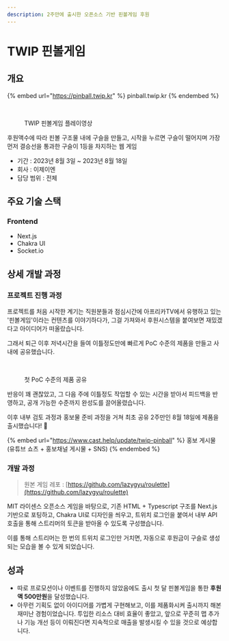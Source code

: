 ```yaml
---
description: 2주만에 출시한 오픈소스 기반 핀볼게임 후원
---
```


# TWIP 핀볼게임

## 개요

{% embed url="https://pinball.twip.kr" %}
pinball.twip.kr
{% endembed %}

<figure><img src="../../.gitbook/assets/트윕 핀볼.gif" alt=""><figcaption><p>TWIP 핀볼게임 플레이영상</p></figcaption></figure>

후원액수에 따라 핀볼 구조물 내에 구슬을 만들고, 시작을 누르면 구슬이 떨어지며 가장 먼저 결승선을 통과한 구슬이 1등을 차지하는 웹 게임

* 기간 : 2023년 8월 3일 \~ 2023년 8월 18일
* 회사 : 이제이엔
* 담당 범위 : 전체



## 주요 기술 스택

### Frontend

* Next.js
* Chakra UI
* Socket.io



## 상세 개발 과정

### 프로젝트 진행 과정

프로젝트를 처음 시작한 계기는 직원분들과 점심시간에 아프리카TV에서 유행하고 있는 '핀볼게임'이라는 컨텐츠를 이야기하다가, 그걸 가져와서 후원시스템을 붙여보면 재밌겠다고 아이디어가 떠올랐습니다.

그래서 퇴근 이후 저녁시간을 들여 이틀정도만에 빠르게 PoC 수준의 제품을 만들고 사내에 공유했습니다.

<figure><img src="../../.gitbook/assets/스크린샷 2023-10-29 17.43.12.png" alt=""><figcaption><p>첫 PoC 수준의 제품 공유</p></figcaption></figure>

반응이 꽤 괜찮았고, 그 다음 주에 이틀정도 작업할 수 있는 시간을 받아서 피드백을 반영하고, 공개 가능한 수준까지 완성도를 끌어올렸습니다.

이후 내부 검토 과정과 홍보물 준비 과정을 거쳐 최초 공유 2주만인 8월 18일에 제품을 출시했습니다! :tada:

{% embed url="https://www.cast.help/update/twip-pinball" %}
홍보 게시물 (유튜브 쇼츠 + 홍보채널 게시물 + SNS)
{% endembed %}

### 개발 과정

> 원본 게임 레포 : [https://github.com/lazygyu/roulette](https://github.com/lazygyu/roulette)

MIT 라이센스 오픈소스 게임을 바탕으로, 기존 HTML + Typescript 구조를 Next.js 기반으로 포팅하고, Chakra UI로 디자인을 씌우고, 트위치 로그인을 붙여서 내부 API 호출을 통해 스트리머의 토큰을 받아올 수 있도록 구성했습니다.

이를 통해 스트리머는 한 번의 트위치 로그인만 거치면, 자동으로 후원금이 구슬로 생성되는 모습을 볼 수 있게 되었습니다.



## 성과

* 따로 프로모션이나 이벤트를 진행하지 않았음에도 출시 첫 달 핀볼게임을 통한 **후원액 500만원**을 달성했습니다.
* 아무런 기획도 없이 아이디어를 가볍게 구현해보고, 이를 제품화시켜 출시까지 해본 재미난 경험이었습니다. 투입한 리소스 대비 효율이 좋았고, 앞으로 꾸준히 맵 추가나 기능 개선 등이 이뤄진다면 지속적으로 매출을 발생시킬 수 있을 것으로 예상합니다.
